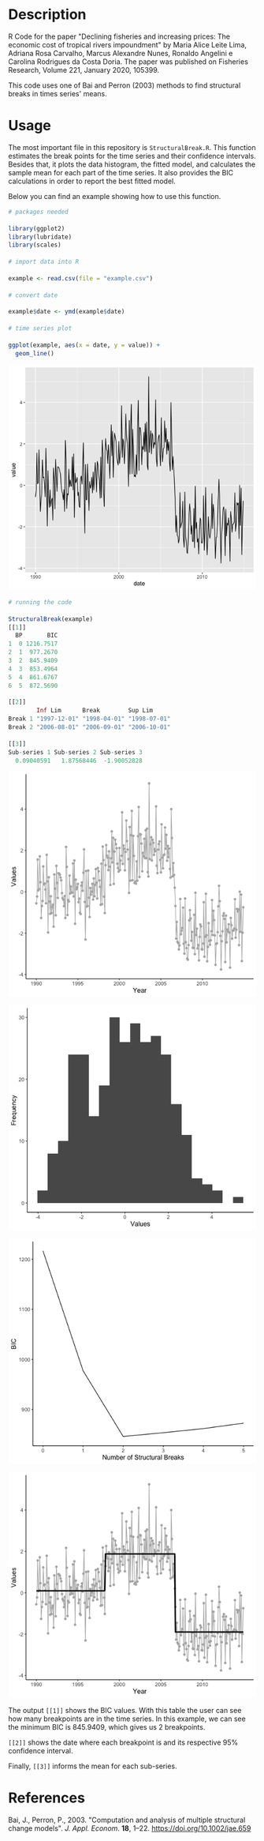 # Description

R Code for the paper "Declining fisheries and increasing prices: The economic cost of tropical rivers impoundment" by Maria Alice Leite Lima, Adriana Rosa Carvalho, Marcus Alexandre Nunes, Ronaldo Angelini e Carolina Rodrigues da Costa Doria. The paper was published on Fisheries Research, Volume 221, January 2020, 105399.

This code uses one of Bai and Perron (2003) methods to find structural breaks in times series' means. 

# Usage

The most important file in this repository is `StructuralBreak.R`. This function estimates the break points for the time series and their confidence intervals. Besides that, it plots the data histogram, the fitted model, and calculates the sample mean for each part of the time series. It also provides the BIC calculations in order to report the best fitted model.

Below you can find an example showing how to use this function. 

```r
# packages needed

library(ggplot2)
library(lubridate)
library(scales)

# import data into R

example <- read.csv(file = "example.csv")

# convert date

example$date <- ymd(example$date)

# time series plot

ggplot(example, aes(x = date, y = value)) +
  geom_line()
```

![time series plot](images/ts.png)

```r
# running the code

StructuralBreak(example)
[[1]]
  BP       BIC
1  0 1216.7517
2  1  977.2670
3  2  845.9409
4  3  853.4964
5  4  861.6767
6  5  872.5690

[[2]]
        Inf Lim      Break        Sup Lim     
Break 1 "1997-12-01" "1998-04-01" "1998-07-01"
Break 2 "2006-08-01" "2006-09-01" "2006-10-01"

[[3]]
Sub-series 1 Sub-series 2 Sub-series 3 
  0.09040591   1.87568446  -1.90052828
```

![simulated time series](images/ts_sb.png)

![histogram](images/hist.png)

![bic](images/bic.png)

![final model](images/final_model.png)

The output `[[1]]` shows the BIC values. With this table the user can see how many breakpoints are in the time series. In this example, we can see the minimum BIC is 845.9409, which gives us 2 breakpoints.

`[[2]]` shows the date where each breakpoint is and its respective 95% confidence interval.

Finally, `[[3]]` informs the mean for each sub-series.


# References

Bai, J., Perron, P., 2003. "Computation and analysis of multiple structural change models". *J. Appl. Econom*. **18**, 1–22. https://doi.org/10.1002/jae.659